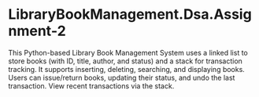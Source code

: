 # LibraryBookManagement.Dsa.Assignment-2
This Python-based Library Book Management System uses a linked list to store books (with ID, title, author, and status) and a stack for transaction tracking. It supports inserting, deleting, searching, and displaying books. Users can issue/return books, updating their status, and undo the last transaction. View recent transactions via the stack. 

